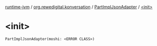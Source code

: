 [runtime-jvm](../../index.md) / [org.rewedigital.konversation](../index.md) / [PartImplJsonAdapter](index.md) / [&lt;init&gt;](./-init-.md)

# &lt;init&gt;

`PartImplJsonAdapter(moshi: <ERROR CLASS>)`